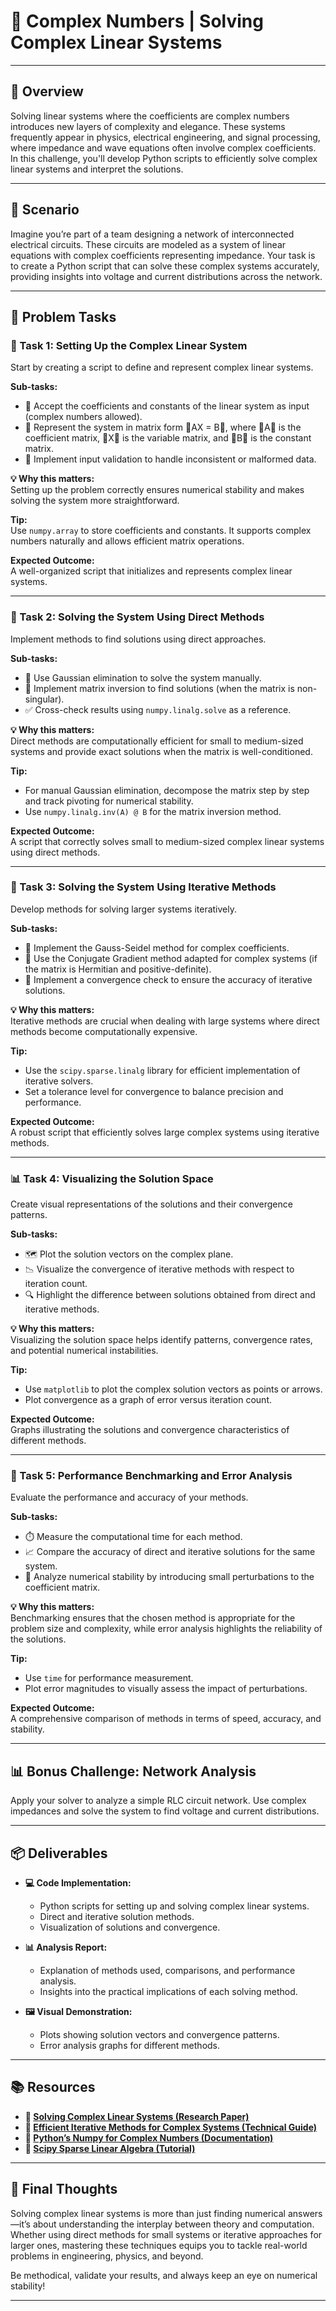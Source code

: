 # 🧩 Complex Numbers | Solving Complex Linear Systems

---

## 🌟 Overview
Solving linear systems where the coefficients are complex numbers introduces new layers of complexity and elegance. These systems frequently appear in physics, electrical engineering, and signal processing, where impedance and wave equations often involve complex coefficients. In this challenge, you'll develop Python scripts to efficiently solve complex linear systems and interpret the solutions.

---

## 🌌 Scenario
Imagine you’re part of a team designing a network of interconnected electrical circuits. These circuits are modeled as a system of linear equations with complex coefficients representing impedance. Your task is to create a Python script that can solve these complex systems accurately, providing insights into voltage and current distributions across the network.

---

## 📝 Problem Tasks

### 🧠 Task 1: Setting Up the Complex Linear System
Start by creating a script to define and represent complex linear systems.

**Sub-tasks:**

- 🔢 Accept the coefficients and constants of the linear system as input (complex numbers allowed).  
- 📝 Represent the system in matrix form AX = B, where A is the coefficient matrix, X is the variable matrix, and B is the constant matrix.  
- 📑 Implement input validation to handle inconsistent or malformed data.  

**💡 Why this matters:**  
Setting up the problem correctly ensures numerical stability and makes solving the system more straightforward.  

**Tip:**  
Use `numpy.array` to store coefficients and constants. It supports complex numbers naturally and allows efficient matrix operations.  

**Expected Outcome:**  
A well-organized script that initializes and represents complex linear systems.  

---

### 🔧 Task 2: Solving the System Using Direct Methods
Implement methods to find solutions using direct approaches.

**Sub-tasks:**

- 📐 Use Gaussian elimination to solve the system manually.  
- 🔄 Implement matrix inversion to find solutions (when the matrix is non-singular).  
- ✅ Cross-check results using `numpy.linalg.solve` as a reference.  

**💡 Why this matters:**  
Direct methods are computationally efficient for small to medium-sized systems and provide exact solutions when the matrix is well-conditioned.  

**Tip:**  
- For manual Gaussian elimination, decompose the matrix step by step and track pivoting for numerical stability.  
- Use `numpy.linalg.inv(A) @ B` for the matrix inversion method.  

**Expected Outcome:**  
A script that correctly solves small to medium-sized complex linear systems using direct methods.  

---

### 🔄 Task 3: Solving the System Using Iterative Methods
Develop methods for solving larger systems iteratively.

**Sub-tasks:**

- 🔁 Implement the Gauss-Seidel method for complex coefficients.  
- 🚀 Use the Conjugate Gradient method adapted for complex systems (if the matrix is Hermitian and positive-definite).  
- 🔄 Implement a convergence check to ensure the accuracy of iterative solutions.  

**💡 Why this matters:**  
Iterative methods are crucial when dealing with large systems where direct methods become computationally expensive.  

**Tip:**  
- Use the `scipy.sparse.linalg` library for efficient implementation of iterative solvers.  
- Set a tolerance level for convergence to balance precision and performance.  

**Expected Outcome:**  
A robust script that efficiently solves large complex systems using iterative methods.  

---

### 📊 Task 4: Visualizing the Solution Space
Create visual representations of the solutions and their convergence patterns.

**Sub-tasks:**

- 🗺️ Plot the solution vectors on the complex plane.  
- 📉 Visualize the convergence of iterative methods with respect to iteration count.  
- 🔍 Highlight the difference between solutions obtained from direct and iterative methods.  

**💡 Why this matters:**  
Visualizing the solution space helps identify patterns, convergence rates, and potential numerical instabilities.  

**Tip:**  
- Use `matplotlib` to plot the complex solution vectors as points or arrows.  
- Plot convergence as a graph of error versus iteration count.  

**Expected Outcome:**  
Graphs illustrating the solutions and convergence characteristics of different methods.  

---

### 🚀 Task 5: Performance Benchmarking and Error Analysis
Evaluate the performance and accuracy of your methods.

**Sub-tasks:**

- ⏱️ Measure the computational time for each method.  
- 📈 Compare the accuracy of direct and iterative solutions for the same system.  
- 🔧 Analyze numerical stability by introducing small perturbations to the coefficient matrix.  

**💡 Why this matters:**  
Benchmarking ensures that the chosen method is appropriate for the problem size and complexity, while error analysis highlights the reliability of the solutions.  

**Tip:**  
- Use `time` for performance measurement.  
- Plot error magnitudes to visually assess the impact of perturbations.  

**Expected Outcome:**  
A comprehensive comparison of methods in terms of speed, accuracy, and stability.  

---

## 📊 Bonus Challenge: Network Analysis  
Apply your solver to analyze a simple RLC circuit network. Use complex impedances and solve the system to find voltage and current distributions.  

---

## 📦 Deliverables

- **💻 Code Implementation:**  
  - Python scripts for setting up and solving complex linear systems.  
  - Direct and iterative solution methods.  
  - Visualization of solutions and convergence.  

- **📊 Analysis Report:**  
  - Explanation of methods used, comparisons, and performance analysis.  
  - Insights into the practical implications of each solving method.  

- **🖼️ Visual Demonstration:**  
  - Plots showing solution vectors and convergence patterns.  
  - Error analysis graphs for different methods.  

---

## 📚 Resources

- **🔗 [Solving Complex Linear Systems (Research Paper)](https://arxiv.org/abs/2003.09854)**  
- **🔗 [Efficient Iterative Methods for Complex Systems (Technical Guide)](https://www.sciencedirect.com/science/article/pii/S002224961930385X)**  
- **🔗 [Python’s Numpy for Complex Numbers (Documentation)](https://numpy.org/doc/stable/reference/routines.linalg.html)**  
- **🔗 [Scipy Sparse Linear Algebra (Tutorial)](https://docs.scipy.org/doc/scipy/reference/sparse.linalg.html)**  

---

## 🌟 Final Thoughts  
Solving complex linear systems is more than just finding numerical answers—it’s about understanding the interplay between theory and computation. Whether using direct methods for small systems or iterative approaches for larger ones, mastering these techniques equips you to tackle real-world problems in engineering, physics, and beyond.  

Be methodical, validate your results, and always keep an eye on numerical stability!

---
